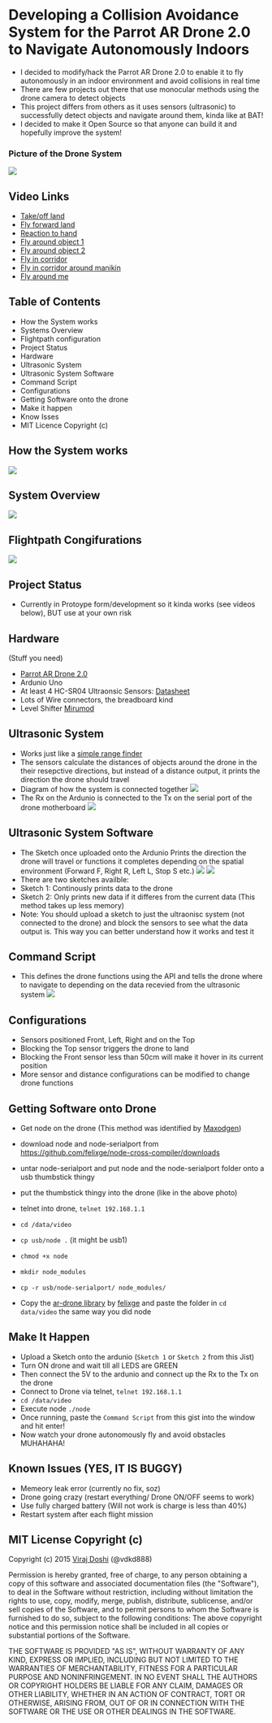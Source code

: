 # Developing a Collision Avoidance System for the Parrot AR Drone 2.0 to Navigate Autonomously Indoors

- I decided to modify/hack the Parrot AR Drone 2.0 to enable it to fly autonomously in an indoor environment and avoid collisions in real time
- There are few projects out there that use monocular methods using the drone camera to detect objects
- This project differs from others as it uses sensors (ultrasonic) to successfully detect objects and navigate around them, kinda like at BAT!
- I decided to make it Open Source so that anyone can build it and hopefully improve the system!

### Picture of the Drone System
![](http://s1.postimg.org/ifhv0i2m7/finalproject.png)

## Video Links

- [Take/off land](https://www.youtube.com/watch?v=tnUtOJ1HANE)
- [Fly forward land](https://www.youtube.com/watch?v=ha_LJ0GN5-8)
- [Reaction to hand](https://www.youtube.com/watch?v=DDz88Plf-ZM)
- [Fly around object 1](https://www.youtube.com/watch?v=0trEX6bGvBs)
- [Fly around object 2](https://www.youtube.com/watch?v=jnLXxSN--ww)
- [Fly in corridor](https://www.youtube.com/watch?v=5PRqsZNZKbs)
- [Fly in corridor around manikin](https://www.youtube.com/watch?v=fN-N3yeGaZU)
- [Fly around me](https://www.youtube.com/watch?v=IYlJpIIJdXU)

## Table of Contents

- How the System works
- Systems Overview
- Flightpath configuration
- Project Status
- Hardware
- Ultrasonic System
- Ultrasonic System Software
- Command Script
- Configurations
- Getting Software onto the drone
- Make it happen
- Know Isses
- MIT Licence Copyright (c)

## How the System works
![](http://s21.postimg.org/9788e9w9j/Sys_Con.png)
## System Overview
![](http://s3.postimg.org/6gyjf1orn/Sys_Over.png)
## Flightpath Congifurations
![](http://s2.postimg.org/hx1ve4a2x/Flightpath_Config.png)

## Project Status

- Currently in Protoype form/development so it kinda works (see videos below), BUT use at your own risk

## Hardware

(Stuff you need)
- [Parrot AR Drone 2.0](http://ardrone2.parrot.com/)
- Ardunio Uno
- At least 4 HC-SR04 Ultraonsic Sensors: [Datasheet](http://www.micropik.com/PDF/HCSR04.pdf)
- Lots of Wire connectors, the breadboard kind
- Level Shifter [Mirumod](http://people.eecs.ku.edu/~jpince/Project%20Files/Serial%20Port%20&%20Power%20wiring%20diagram.pdf)

## Ultrasonic System

- Works just like a [simple range finder](http://www.instructables.com/id/Ultrasonic-Range-detector-using-Arduino-and-the-SR/)
- The sensors calculate the distances of objects around the drone in the their resepctive directions, but instead of a distance output, it prints the direction the drone should travel 
- Diagram of how the system is connected together
![](http://s10.postimg.org/xb4nhknxl/Ultra_Sys.png)
- The Rx on the Ardunio is connected to the Tx on the serial port of the drone motherboard
![](http://s29.postimg.org/csb3b3ch3/Droneserial.png)

## Ultrasonic System Software

- The Sketch once uploaded onto the Ardunio Prints the direction the drone will travel or functions it completes depending on the spatial environment (Forward F, Right R, Left L, Stop S etc.)
![](http://s12.postimg.org/wjl1uppx9/flowchart1.png)
![](http://s30.postimg.org/4pr2p91td/table.png)
- There are two sketches availble:
- Sketch 1: Continously prints data to the drone
- Sketch 2: Only prints new data if it differes from the current data (This method takes up less memory)
- Note: You should upload a sketch to just the ultraonisc system (not connected to the drone) and block the sensors to see what the data output is. This way you can better understand how it works and test it

## Command Script
- This defines the drone functions using the API and tells the drone where to navigate to depending on the data recevied from the ultrasonic system
![](http://s24.postimg.org/8wnclu01x/flowchart2.png)

## Configurations
- Sensors positioned Front, Left, Right and on the Top
- Blocking the Top sensor triggers the drone to land
- Blocking the Front sensor less than 50cm will make it hover in its current position
- More sensor and distance configurations can be modified to change drone functions

## Getting Software onto Drone

- Get node on the drone (This method was identified by [Maxodgen](https://gist.github.com/maxogden/4152815))
- download node and node-serialport from https://github.com/felixge/node-cross-compiler/downloads
- untar node-serialport and put node and the node-serialport folder onto a usb thumbstick thingy
- put the thumbstick thingy into the drone (like in the above photo)
- telnet into drone, `telnet 192.168.1.1`
- `cd /data/video`
- `cp usb/node .` (it might be usb1)
- `chmod +x node`
- `mkdir node_modules`
- `cp -r usb/node-serialport/ node_modules/`

- Copy the [ar-drone library](https://github.com/felixge/node-ar-drone) by [felixge](https://github.com/felixge/node-ar-drone) and paste the folder in `cd data/video` the same way you did node

## Make It Happen

- Upload a Sketch onto the ardunio (`Sketch 1` or `Sketch 2` from this Jist)
- Turn ON drone and wait till all LEDS are GREEN
- Then connect the 5V to the ardunio and connect up the Rx to the Tx on the drone
- Connect to Drone via telnet, `telnet 192.168.1.1`
- `cd /data/video`
- Execute node `./node`
- Once running, paste the `Command Script` from this gist into the window and hit enter!
- Now watch your drone autonomously fly and avoid obstacles MUHAHAHA!

## Known Issues (YES, IT IS BUGGY)

- Memeory leak error (currently no fix, soz)
- Drone going crazy (restart everything/ Drone ON/OFF seems to work)
- Use fully charged battery (Will not work is charge is less than 40%)
- Restart system after each flight mission

## MIT License Copyright (c)

Copyright (c) 2015 [Viraj Doshi](https://uk.linkedin.com/in/virajdoshi
) (@vdkd888)

Permission is hereby granted, free of charge, to any person obtaining a copy
of this software and associated documentation files (the "Software"), to deal
in the Software without restriction, including without limitation the rights
to use, copy, modify, merge, publish, distribute, sublicense, and/or sell
copies of the Software, and to permit persons to whom the Software is
furnished to do so, subject to the following conditions:
The above copyright notice and this permission notice shall be included in
all copies or substantial portions of the Software.

THE SOFTWARE IS PROVIDED "AS IS", WITHOUT WARRANTY OF ANY KIND, EXPRESS OR
IMPLIED, INCLUDING BUT NOT LIMITED TO THE WARRANTIES OF MERCHANTABILITY,
FITNESS FOR A PARTICULAR PURPOSE AND NONINFRINGEMENT. IN NO EVENT SHALL THE
AUTHORS OR COPYRIGHT HOLDERS BE LIABLE FOR ANY CLAIM, DAMAGES OR OTHER
LIABILITY, WHETHER IN AN ACTION OF CONTRACT, TORT OR OTHERWISE, ARISING FROM,
OUT OF OR IN CONNECTION WITH THE SOFTWARE OR THE USE OR OTHER DEALINGS IN
THE SOFTWARE.

